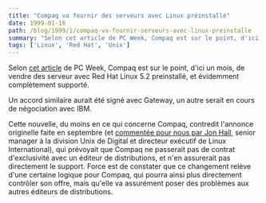 ```yaml
---
title: "Compaq va fournir des serveurs avec Linux préinstallé"
date: 1999-01-16
path: /blog/1999/1/compaq-va-fournir-serveurs-avec-linux-preinstalle
summary: "Selon cet article de PC Week, Compaq est sur le point, d'ici un mois, de vendre des serveur avec Red Hat Linux 5.2 preinstallé, et évidemment complètement supporté."
tags: ['Linux', 'Red Hat', 'Unix']
---
```


<P>
Selon <A HREF="http://www.zdnet.com/pcweek/stories/news/0,4153,385256,00.html">cet
article</A> de PC Week, Compaq est sur le point, d'ici un mois, de
vendre des serveur avec Red Hat Linux 5.2 preinstallé, et évidemment
complètement supporté.
</P>

<P>
Un accord similaire aurait été signé avec Gateway, un autre serait en
cours de négociation avec IBM.
</P>

<P>
Cette nouvelle, du moins en ce qui concerne Compaq,
contredit l'annonce originelle faite en septembre (et <A HREF="http://www.linux-center.org/news/1998-9.html#207">commentée pour
nous par Jon Hall</A>, senior manager à la division Unix de Digital et
directeur exécutif de Linux International), qui prévoyait que Compaq ne
passerait pas de contrat d'exclusivité avec un éditeur de distributions,
et n'en assurerait pas directement le support.  Force est de constater
que ce changement relève d'une certaine logique pour Compaq, qui pourra
ainsi plus directement contrôler son offre, mais qu'elle va assurément
poser des problèmes aux autres éditeurs de distributions.
</P>


